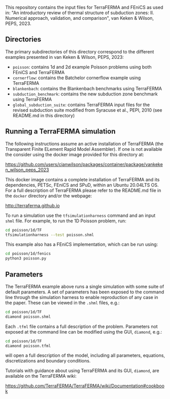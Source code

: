 This repository contains the input files for TerraFERMA and FEniCS as used in:
"An introductory review of thermal structure of subduction zones: II. Numerical approach, validation, and comparison", 
van Keken & Wilson, PEPS, 2023.

## Directories

The primary subdirectories of this directory correspond to the different examples presented in van Keken & Wilson, PEPS, 2023:

* `poisson`: contains 1d and 2d example Poisson problems using both FEniCS and TerraFERMA
* `cornerflow`: contains the Batchelor cornerflow example using TerraFERMA
* `blankenbach`: contains the Blankenbach benchmarks using TerraFERMA
* `subduction_benchmark`: contains the new subduction zone benchmark using TerraFERMA
* `global_subduction_suite`: contains TerraFERMA input files for the revised subduction suite modified from Syracuse et al., PEPI, 2010 (see README.md in this directory)

## Running a TerraFERMA simulation

The following instructions assume an active installation of TerraFERMA (the Transparent Finite ELement Rapid Model Assembler).  If
one is not available the consider using the docker image provided for this directory at:

https://github.com/users/cianwilson/packages/container/package/vankeken_wilson_peps_2023

This docker image contains a complete installation of TerraFERMA and its dependencies, PETSc, FEniCS and SPuD, within an Ubuntu
20.04LTS OS.  For a full description of TerraFERMA please refer to the README.md file in the `docker` directory and/or the webpage:

http://terraferma.github.io

To run a simulation use the `tfsimulationharness` command and an input `shml` file.  For example, to run the 1D Poisson problem,
run:

```bash
cd poisson/1d/TF
tfsimulationharness --test poisson.shml
```

This example also has a FEniCS implementation, which can be run using:

```bash
cd poisson/1d/fenics
python3 poisson.py
```

## Parameters

The TerraFERMA example above runs a single simulation with some suite of default parameters.  A set of parameters has been exposed to the
command line through the simulation harness to enable reproduction of any case in the paper.  These can be viewed in the `.shml`
files, e.g.:

```bash
cd poisson/1d/TF
diamond poisson.shml
```

Each `.tfml` file contains a full description of the problem.  Parameters not exposed at the command line can be modified using the GUI, `diamond`, e.g.:

```bash
cd poisson/1d/TF
diamond poisson.tfml
```

will open a full description of the model, including all parameters, equations, discretizations and boundary conditions.

Tutorials with guidance about using TerraFERMA and its GUI, `diamond`, are available on the TerraFERMA wiki:

https://github.com/TerraFERMA/TerraFERMA/wiki/Documentation#cookbook

